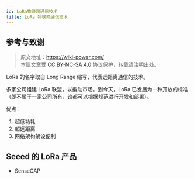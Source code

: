 ```yaml
---
id: LoRa物联网通信技术
title: LoRa 物联网通信技术
---
```


## 参考与致谢

> 原文地址：<https://wiki-power.com/>  
> 本篇文章受 [CC BY-NC-SA 4.0](https://creativecommons.org/licenses/by/4.0/deed.zh) 协议保护，转载请注明出处。


LoRa 的名字取自 Long Range 缩写，代表远距离通信的技术。

多家公司组建 LoRa 联盟，以撬动市场。到今天，LoRa 已发展为一种开放的标准（即不属于一家公司所有，谁都可以根据规范进行开发和部署）。

优点：

1. 超低功耗
2. 超远距离
3. 网络架构架设便利

## Seeed 的 LoRa 产品

- SenseCAP

